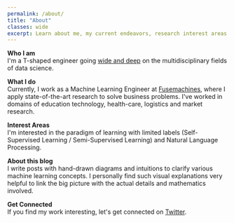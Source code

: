 ```yaml
---
permalink: /about/
title: "About"
classes: wide
excerpt: Learn about me, my current endeavors, research interest areas and the motive behind this personal blog.
---
```


**Who I am**  
I'm a T-shaped engineer going [wide and deep](https://github.com/amitness/learning) on the multidisciplinary fields of data science.

**What I do**  
Currently, I work as a Machine Learning Engineer at [Fusemachines](https://fusemachines.com), where I apply state-of-the-art research to solve business problems. I've worked in domains of education technology, health-care, logistics and market research.

**Interest Areas**  
I'm interested in the paradigm of learning with limited labels (Self-Supervised Learning / Semi-Supervised Learning) and Natural Language Processing.

**About this blog**  
I write posts with hand-drawn diagrams and intuitions to clarify various machine learning concepts. I personally find such visual explanations very helpful to link the big picture with the actual details and mathematics involved.

**Get Connected**  
If you find my work interesting, let's get connected on [Twitter](https://twitter.com/amitness).
